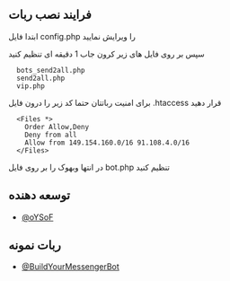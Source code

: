 
## فرايند نصب ربات

ابتدا فایل config.php را ویرایش نمایید

سپس بر روی فایل های زیر کرون جاب 1 دقیقه ای تنظیم کنید

```
  bots_send2all.php
  send2all.php
  vip.php
```

برای امنیت رباتتان حتما کد زیر را درون فایل .htaccess قرار دهید

```htaccess
  <Files *>
    Order Allow,Deny
    Deny from all
    Allow from 149.154.160.0/16 91.108.4.0/16
  </Files>
```

در انتها وبهوک را بر روی فایل bot.php تنظیم کنید

## توسعه دهنده

- [@oYSoF](https://t.me/oYSoF)


## ربات نمونه

 - [@BuildYourMessengerBot](https://t.me/BuildYourMessengerBot)